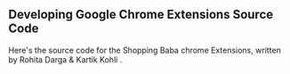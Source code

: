 ## Developing Google Chrome Extensions Source Code

Here's the source code for the Shopping Baba chrome 
Extensions, written by Rohita Darga & Kartik Kohli .
